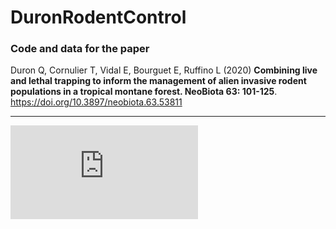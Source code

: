 # DuronRodentControl

### Code and data for the paper

Duron Q, Cornulier T, Vidal E, Bourguet E, Ruffino L (2020) **Combining live and lethal trapping to inform the management of alien invasive rodent populations in a tropical montane forest. NeoBiota 63: 101-125**. <https://doi.org/10.3897/neobiota.63.53811>


***


![Scenario_testing](https://neobiota.pensoft.net/showimg.php?filename=oo_484475.jpg)
